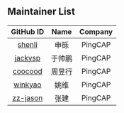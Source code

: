 ## Maintainer List

|                GitHub ID                |  Name  | Company |
| :-------------------------------------: | :----: | :-----: |
|   [shenli](https://github.com/shenli)   |  申砾  | PingCAP |
|  [jackysp](https://github.com/jackysp)  | 于帅鹏 | PingCAP |
|  [coocood](https://github.com/coocood)  | 周昱行 | PingCAP |
|  [winkyao](https://github.com/winkyao)  |  姚维  | PingCAP |
| [zz-jason](https://github.com/zz-jason) |  张建  | PingCAP |

